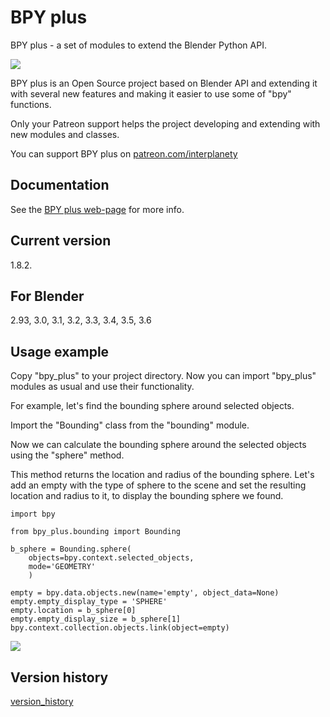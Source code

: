 # BPY plus
BPY plus - a set of modules to extend the Blender Python API.

<img src="https://b3d.interplanety.org/wp-content/upload_content/2021/02/preview_00_1200x600-560x280.jpg"><p>

BPY plus is an Open Source project based on Blender API and extending it with several new features and making it easier to use some of "bpy" functions.

Only your Patreon support helps the project developing and extending with new modules and classes.

You can support BPY plus on <a href="https://www.patreon.com/interplanety">patreon.com/interplanety</a>

Documentation
-
See the <a href="https://b3d.interplanety.org/en/bpy-plus-2/">BPY plus web-page</a> for more info. 

Current version
-
1.8.2.

For Blender
-
2.93, 3.0, 3.1, 3.2, 3.3, 3.4, 3.5, 3.6

Usage example
-
Copy "bpy_plus" to your project directory. Now you can import "bpy_plus" modules as usual and use their functionality.

For example, let's find the bounding sphere around selected objects.

Import the "Bounding" class from the "bounding" module.

Now we can calculate the bounding sphere around the selected objects using the "sphere" method.

This method returns the location and radius of the bounding sphere. Let's add an empty with the type of sphere to the scene and set the resulting location and radius to it, to display the bounding sphere we found.

    import bpy

    from bpy_plus.bounding import Bounding
    
    b_sphere = Bounding.sphere(
        objects=bpy.context.selected_objects,
        mode='GEOMETRY'
        )
    
    empty = bpy.data.objects.new(name='empty', object_data=None)
    empty.empty_display_type = 'SPHERE'
    empty.location = b_sphere[0]
    empty.empty_display_size = b_sphere[1]
    bpy.context.collection.objects.link(object=empty)

<img src="https://b3d.interplanety.org/wp-content/upload_content/2021/02/bounding_sphere-390x315.jpg"><p>

Version history
-
[version_history](version_history.md)
